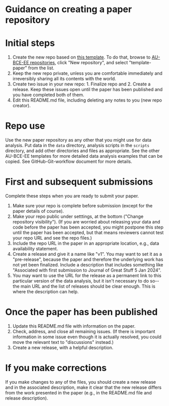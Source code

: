 # Guidance on creating a paper repository 

# Initial steps
1. Create the new repo based on [this template](https://github.com/AU-BCE-EE/template-paper.git). To do that, browse to [AU-BCE-EE repositories](https://github.com/orgs/AU-BCE-EE/repositories), click "New repository", and select "template-paper" from the list.
2. Keep the new repo private, unless you are comfortable immediately and irreversibly sharing all its contents with the world.
3. Create two issue in your new repo: 1. Finalize repo and 2. Create a release. Keep these issues open until the paper has been published and you have completed both of them.
4. Edit this README.md file, including deleting any notes to you (new repo creator).

# Repo use
Use the new paper repository as any other that you might use for data analysis.
Put data in the `data` directory, analysis scripts in the `scripts` directory, and add other directories and files as appropriate. 
See the other AU-BCE-EE templates for more detailed data analysis examples that can be copied.
See GitHub-Git-workflow document for more details.

# First and subsequent submissions
Complete these steps when you are ready to submit your paper.

1. Make sure your repo is complete before submission (except for the paper details of course).
2. Make your repo public under setttings, at the bottom ("Change repository visibility"). (If you are worried about releasing your data and code before the paper has been accepted, you might postpone this step until the paper has been accepted, but that means reviewers cannot test your repo URL and see the repo files.)
3. Include the repo URL in the paper in an appropriate location, e.g., data availability statement.
4. Create a release and give it a name like "v1". You may want to set it as a "pre-release", because the paper and therefore the underlying work has not yet been finalized. Include a description that includes something like "Associated with first submission to Journal of Great Stuff 5 Jan 2024".
5. You may want to use the URL for the release as a permanent link to this particular version of the data analysis, but it isn't necessary to do so--the main URL and the list of releases should be clear enough. This is where the description can help.

# Once the paper has been published
1. Update this README.md file with information on the paper.
2. Check, address, and close all remaining issues. (If there is important information in some issue even though it is actually resolved, you could move the relevant text to "discussions" instead.)
3. Create a new release, with a helpful description.

# If you make corrections
If you make changes to any of the files, you should create a new release and in the associated description, make it clear that the new release differs from the work presented in the paper (e.g., in the README.md file and release description).
